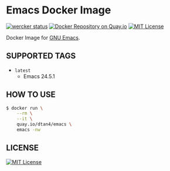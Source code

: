 # Emacs Docker Image

[![wercker status](https://app.wercker.com/status/c290d38baa3a3f6481232b8d1ec14ce4/s "wercker status")](https://app.wercker.com/project/bykey/c290d38baa3a3f6481232b8d1ec14ce4)
[![Docker Repository on Quay.io](https://quay.io/repository/dtan4/emacs/status "Docker Repository on Quay.io")](https://quay.io/repository/dtan4/emacs)
[![MIT License](http://img.shields.io/badge/license-MIT-blue.svg?style=flat)](LICENSE)

Docker Image for [GNU Emacs](https://www.gnu.org/software/emacs/).

## SUPPORTED TAGS

- `latest`
  - Emacs 24.5.1

## HOW TO USE

```bash
$ docker run \
    --rm \
    --it \
    quay.io/dtan4/emacs \
    emacs -nw
```

## LICENSE
[![MIT License](http://img.shields.io/badge/license-MIT-blue.svg?style=flat)](LICENSE)
